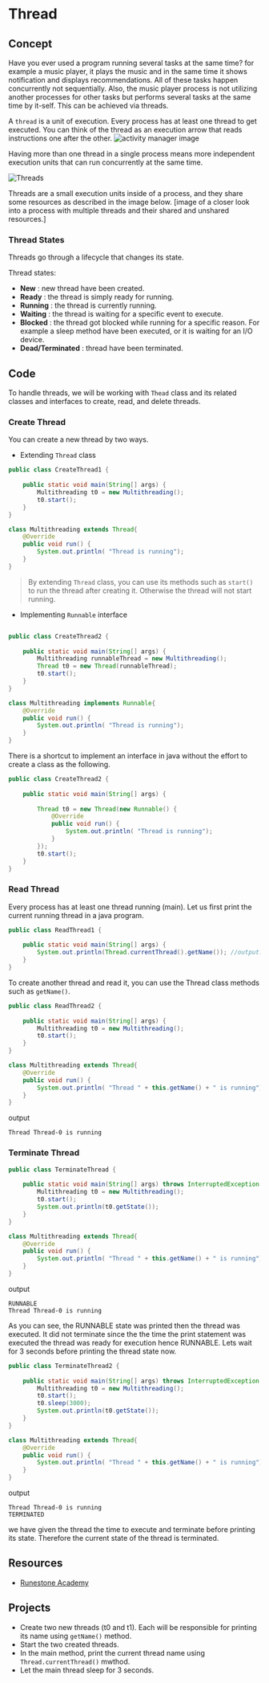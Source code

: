 # Thread 


## Concept
Have you ever used a program running several tasks at the same time? for example a music player, it plays the music and in the same time it shows notification and displays recommendations. All of these tasks happen concurrently not sequentially. Also, the music player process is not utilizing another processes for other tasks but performs several tasks at the same time by it-self. This can be achieved via threads. 

A `thread` is a unit of execution. Every process has at least one thread to get executed. You can think of the thread as an execution arrow that reads instructions one after the other.
![activity manager image](./images/08.thread.png)

Having more than one thread in a single process means more independent execution units that can run concurrently at the same time.

![Threads](./images/10.thread.png)


Threads are a small execution units inside of a process, and they share some resources as described in the image below.
[image of a closer look into a process with multiple threads and their shared and unshared resources.]


### Thread States
Threads go through a lifecycle that changes its state.

Thread states:
- **New** : new thread have been created.
- **Ready** : the thread is simply ready for running.
- **Running** : the thread is currently running.
- **Waiting** : the thread is waiting for a specific event to execute.
- **Blocked** : the thread got blocked while running for a specific reason. For example a sleep method have been executed, or it is waiting for an I/O device.
- **Dead/Terminated** : thread have been terminated.


## Code 
To handle threads, we will be working with `Thead` class and its related classes and interfaces to create, read, and delete threads.


### Create Thread

You can create a new thread by two ways. 
- Extending `Thread` class
```java
public class CreateThread1 {
    
    public static void main(String[] args) {
        Multithreading t0 = new Multithreading();
        t0.start();
    }
}

class Multithreading extends Thread{
    @Override
    public void run() {
        System.out.println( "Thread is running");
    }
}

```

> By extending `Thread` class, you can use its methods such as `start()` to run the thread after creating it. Otherwise the thread will not start running.

- Implementing `Runnable` interface
```java

public class CreateThread2 {
    
    public static void main(String[] args) {
        Multithreading runnableThread = new Multithreading();
        Thread t0 = new Thread(runnableThread);
        t0.start();
    }
}

class Multithreading implements Runnable{
    @Override
    public void run() {
        System.out.println( "Thread is running");
    }
}


```

There is a shortcut to implement an interface in java without the effort to create a class as the following.
```java
public class CreateThread2 {
    
    public static void main(String[] args) {
        
        Thread t0 = new Thread(new Runnable() {
            @Override
            public void run() {
                System.out.println( "Thread is running");
            }
        });
        t0.start();
    }
}

```

### Read Thread
Every process has at least one thread running (main). Let us first print the current running thread in a java program. 

```java
public class ReadThread1 {
    
    public static void main(String[] args) {
        System.out.println(Thread.currentThread().getName()); //output: main
    }
}
```
To create another thread and read it, you can use the Thread class methods such as `getName()`.
```java
public class ReadThread2 {
    
    public static void main(String[] args) {
        Multithreading t0 = new Multithreading();
        t0.start();
    }
}

class Multithreading extends Thread{
    @Override
    public void run() {
        System.out.println( "Thread " + this.getName() + " is running");
    }
}

```

output
```
Thread Thread-0 is running
```

### Terminate Thread

```java
public class TerminateThread {
    
    public static void main(String[] args) throws InterruptedException {
        Multithreading t0 = new Multithreading();
        t0.start();
        System.out.println(t0.getState());
    }
}

class Multithreading extends Thread{
    @Override
    public void run() {
        System.out.println( "Thread " + this.getName() + " is running");
    }
}

```

output
```
RUNNABLE
Thread Thread-0 is running
```
As you can see, the RUNNABLE state was printed then the thread was executed. It did not terminate since the the time the print statement was executed the thread was ready for execution hence RUNNABLE. Lets wait for 3 seconds before printing the thread state now.

```java
public class TerminateThread2 {
    
    public static void main(String[] args) throws InterruptedException {
        Multithreading t0 = new Multithreading();
        t0.start();
        t0.sleep(3000);
        System.out.println(t0.getState());
    }
}

class Multithreading extends Thread{
    @Override
    public void run() {
        System.out.println( "Thread " + this.getName() + " is running");
    }
}

```

output
```
Thread Thread-0 is running
TERMINATED
```

we have given the thread the time to execute and terminate before printing its state. Therefore the current state of the thread is terminated.

## Resources
- [Runestone Academy](https://runestone.academy/ns/books/published/javajavajava/thread-statesand-life-cycle.html)
## Projects
- Create two new threads (t0 and t1). Each will be responsible for printing its name using `getName()` method.
- Start the two created threads.
- In the main method, print the current thread name using `Thread.currentThread()` mwthod.
- Let the main thread sleep for 3 seconds.
